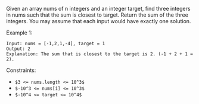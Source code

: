 Given an array nums of n integers and an integer target, find three integers in nums such that the sum is closest to target. Return the sum of the three integers. You may assume that each input would have exactly one solution.

Example 1:
```
Input: nums = [-1,2,1,-4], target = 1
Output: 2
Explanation: The sum that is closest to the target is 2. (-1 + 2 + 1 = 2).
```

Constraints:

- `$3 <= nums.length <= 10^3$`
- `$-10^3 <= nums[i] <= 10^3$`
- `$-10^4 <= target <= 10^4$`